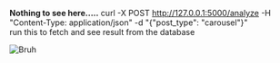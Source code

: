 **Nothing to see here.....**
curl -X POST http://127.0.0.1:5000/analyze -H "Content-Type: application/json" -d "{\"post_type\": \"carousel\"}"  
run this to fetch and see result from the database

 ![Bruh](https://i.imgflip.com/5abr6q.png)

